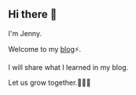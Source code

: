 ## Hi there 👋

I'm Jenny.

Welcome to my [blog](https://yue-jenny.github.io/)⚡.

I will share what I learned in my blog.

Let us grow together.🌱🌱🌱

<!--
**Yue-Jenny/yue-jenny** is a ✨ _special_ ✨ repository because its `README.md` (this file) appears on your GitHub profile.

Here are some ideas to get you started:

- 🔭 I’m currently working on ...
- 🌱 I’m currently learning ...
- 👯 I’m looking to collaborate on ...
- 🤔 I’m looking for help with ...
- 💬 Ask me about ...
- 📫 How to reach me: ...
- 😄 Pronouns: ...
- ⚡ Fun fact: ...
-->
